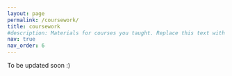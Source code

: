 ```yaml
---
layout: page
permalink: /coursework/
title: coursework
#description: Materials for courses you taught. Replace this text with your description.
nav: true
nav_order: 6
---
```


To be updated soon :)
